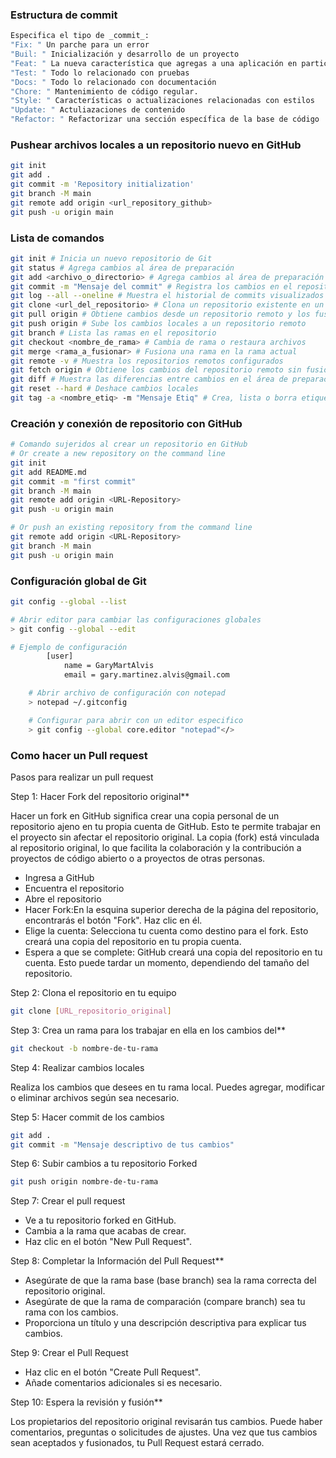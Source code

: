 ### Estructura de commit

```bash
Especifica el tipo de _commit_:  
"Fix: " Un parche para un error  
"Buil: " Inicialización y desarrollo de un proyecto
"Feat: " La nueva característica que agregas a una aplicación en particular  
"Test: " Todo lo relacionado con pruebas  
"Docs: " Todo lo relacionado con documentación  
"Chore: " Mantenimiento de código regular.
"Style: " Características o actualizaciones relacionadas con estilos  
"Update: " Actuliazaciones de contenido
"Refactor: " Refactorizar una sección específica de la base de código  
```

### Pushear archivos locales a un repositorio nuevo en GitHub

```bash
git init
git add .
git commit -m 'Repository initialization'
git branch -M main
git remote add origin <url_repository_github>
git push -u origin main
```

### Lista de comandos

```bash
git init # Inicia un nuevo repositorio de Git
git status # Agrega cambios al área de preparación
git add <archivo_o_directorio> # Agrega cambios al área de preparación
git commit -m "Mensaje del commit" # Registra los cambios en el repositorio
git log --all --oneline # Muestra el historial de commits visualizados en una sola línea
git clone <url_del_repositorio> # Clona un repositorio existente en un nuevo directorio
git pull origin # Obtiene cambios desde un repositorio remoto y los fusiona en el repositorio local
git push origin # Sube los cambios locales a un repositorio remoto
git branch # Lista las ramas en el repositorio
git checkout <nombre_de_rama> # Cambia de rama o restaura archivos
git merge <rama_a_fusionar> # Fusiona una rama en la rama actual
git remote -v # Muestra los repositorios remotos configurados
git fetch origin # Obtiene los cambios del repositorio remoto sin fusionarlos
git diff # Muestra las diferencias entre cambios en el área de preparación y el directorio de trabajo
git reset --hard # Deshace cambios locales
git tag -a <nombre_etiq> -m "Mensaje Etiq" # Crea, lista o borra etiquetas
```

### Creación y conexión de repositorio con GitHub

```bash
# Comando sujeridos al crear un repositorio en GitHub
# Or create a new repository on the command line
git init
git add README.md
git commit -m "first commit"
git branch -M main
git remote add origin <URL-Repository>
git push -u origin main

# Or push an existing repository from the command line
git remote add origin <URL-Repository>
git branch -M main
git push -u origin main
```

### Configuración global de Git

```bash
git config --global --list

# Abrir editor para cambiar las configuraciones globales 
> git config --global --edit

# Ejemplo de configuración
    	[user]
		    name = GaryMartAlvis
		    email = gary.martinez.alvis@gmail.com

    # Abrir archivo de configuración con notepad
    > notepad ~/.gitconfig

    # Configurar para abrir con un editor especifico
    > git config --global core.editor "notepad"</>
```

### Como hacer un Pull request

Pasos para realizar un pull request

Step 1: Hacer Fork del repositorio original**

Hacer un fork en GitHub significa crear una copia personal de un repositorio ajeno en tu propia cuenta de GitHub. Esto te permite trabajar en el proyecto sin afectar el repositorio original. La copia (fork) está vinculada al repositorio original, lo que facilita la colaboración y la contribución a proyectos de código abierto o a proyectos de otras personas.

- Ingresa a GitHub
- Encuentra el repositorio
- Abre el repositorio
- Hacer Fork:En la esquina superior derecha de la página del repositorio, encontrarás el botón "Fork". Haz clic en él.
- Elige la cuenta: Selecciona tu cuenta como destino para el fork. Esto creará una copia del repositorio en tu propia cuenta.
- Espera a que se complete: GitHub creará una copia del repositorio en tu cuenta. Esto puede tardar un momento, dependiendo del tamaño del repositorio.

Step 2: Clona el repositorio en tu equipo

```bash
git clone [URL_repositorio_original] 
```

Step 3: Crea un rama para los trabajar en ella en los cambios del**

```bash
git checkout -b nombre-de-tu-rama
```

Step 4: Realizar cambios locales

Realiza los cambios que desees en tu rama local. Puedes agregar, modificar o eliminar archivos según sea necesario.

Step 5: Hacer commit de los cambios

```bash
git add .
git commit -m "Mensaje descriptivo de tus cambios"
```

Step 6: Subir cambios a tu repositorio Forked

```bash
git push origin nombre-de-tu-rama
```

Step 7: Crear el pull request

- Ve a tu repositorio forked en GitHub.
- Cambia a la rama que acabas de crear.
- Haz clic en el botón "New Pull Request".

Step 8: Completar la Información del Pull Request**

- Asegúrate de que la rama base (base branch) sea la rama correcta del repositorio original.
- Asegúrate de que la rama de comparación (compare branch) sea tu rama con los cambios.
- Proporciona un título y una descripción descriptiva para explicar tus cambios.

Step 9: Crear el Pull Request

- Haz clic en el botón "Create Pull Request".
- Añade comentarios adicionales si es necesario.

Step 10: Espera la revisión y fusión**

Los propietarios del repositorio original revisarán tus cambios. Puede haber comentarios, preguntas o solicitudes de ajustes. Una vez que tus cambios sean aceptados y fusionados, tu Pull Request estará cerrado.
